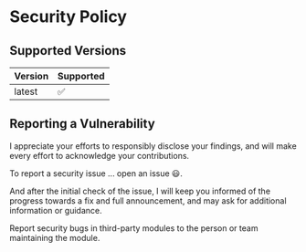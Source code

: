 # Security Policy

## Supported Versions

| Version | Supported          |
| ------- | ------------------ |
| latest  | :white_check_mark: |

## Reporting a Vulnerability

I appreciate your efforts to responsibly disclose your findings, and will make every effort to acknowledge your contributions.

To report a security issue ... open an issue :smiley:.

And after the initial check of the issue, I will keep you informed of the progress towards a fix and full announcement, and may ask for additional information or guidance.

Report security bugs in third-party modules to the person or team maintaining the module.
